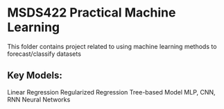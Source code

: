 # MSDS422 Practical Machine Learning
This folder contains project related to using machine learning methods to forecast/classify datasets
## Key Models: 
Linear Regression 
Regularized Regression
Tree-based Model
MLP, CNN, RNN Neural Networks
